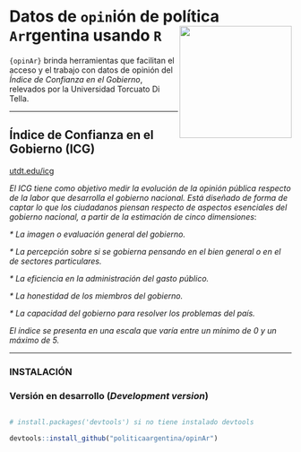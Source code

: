 
# Datos de `opin`ión de política `Ar`rgentina usando `R` <a><img src="https://github.com/politicaargentina/data_warehouse/blob/master/hex/opinAr.PNG?raw=true" width="200" align="right" /></a>


`{opinAr}` brinda herramientas que facilitan el acceso y el trabajo con datos de opinión del _Índice de Confianza en el Gobierno_, relevados por la Universidad Torcuato Di Tella. 



---

## Índice de Confianza en el Gobierno (ICG) 
[utdt.edu/icg](https://www.utdt.edu//ver_contenido.php?id_contenido=1351&id_item_menu=2970)


_El ICG tiene como objetivo medir la evolución de la opinión pública respecto de la labor que desarrolla el gobierno nacional. Está diseñado de forma de captar lo que los ciudadanos piensan respecto de aspectos esenciales del gobierno nacional, a partir de la estimación de cinco dimensiones_:

_* La imagen o evaluación general del gobierno._

_* La percepción sobre si se gobierna pensando en el bien general o en el de sectores particulares._

_* La eficiencia en la administración del gasto público._

_* La honestidad de los miembros del gobierno._

_* La capacidad del gobierno para resolver los problemas del país._

_El índice se presenta en una escala que varía entre un mínimo de 0 y un máximo de 5._

---

### INSTALACIÓN

### Versión en desarrollo (*Development version*) 

```r

# install.packages('devtools') si no tiene instalado devtools

devtools::install_github("politicaargentina/opinAr")

```
